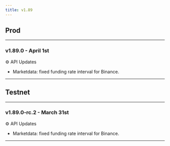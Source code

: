 ```yaml
---
title: v1.89
---
```

## Prod
---
### v1.89.0 - April 1st
⚙️ API Updates
* Marketdata: fixed funding rate interval for Binance.
---

## Testnet
---
### v1.89.0-rc.2 - March 31st
⚙️ API Updates
* Marketdata: fixed funding rate interval for Binance.
---
